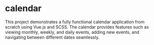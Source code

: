 # calendar
This project demonstrates a fully functional calendar application from scratch using Vue.js and SCSS. The calendar provides features such as viewing monthly, weekly, and daily events, adding new events, and navigating between different dates seamlessly.
